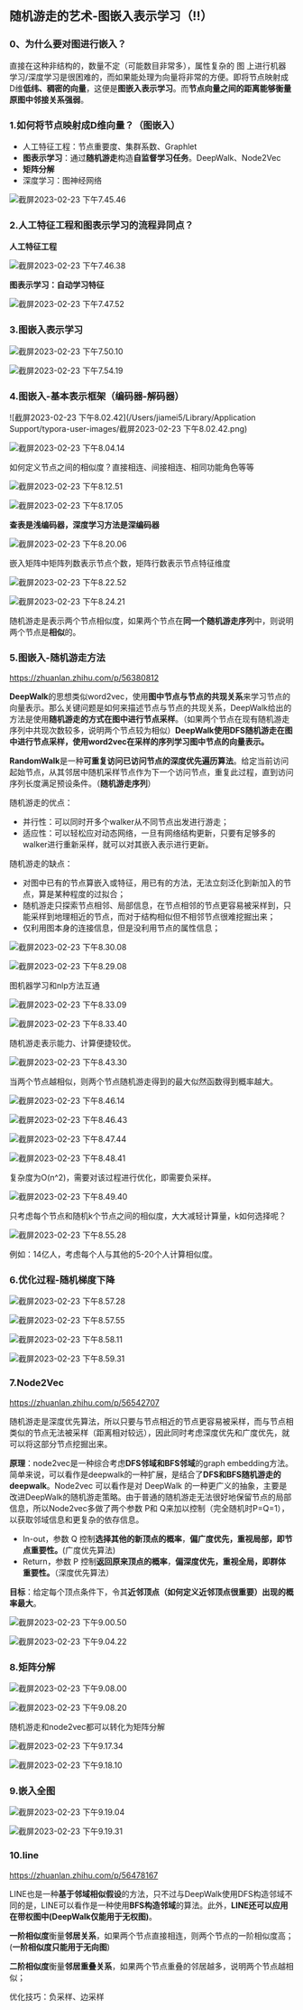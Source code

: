 ## 随机游走的艺术-图嵌入表示学习（‼️）

### 0、为什么要对图进行嵌入？

直接在这种非结构的，数量不定（可能数目非常多），属性复杂的 图 上进行机器学习/深度学习是很困难的，而如果能处理为向量将非常的方便。即将节点映射成D维**低纬、稠密的向量**，这便是**图嵌入表示学习**。而**节点向量之间的距离能够衡量原图中邻接关系强弱**。

### 1.如何将节点映射成D维向量？（图嵌入）

- 人工特征工程：节点重要度、集群系数、Graphlet
- **图表示学习**：通过**随机游走**构造**自监督学习任务**。DeepWalk、Node2Vec
- **矩阵分解**
- 深度学习：图神经网络

![截屏2023-02-23 下午7.45.46](https://p.ipic.vip/meb50v.png)

### 2.人工特征工程和图表示学习的流程异同点？

**人工特征工程**

![截屏2023-02-23 下午7.46.38](https://p.ipic.vip/qxkaqe.png)

**图表示学习：自动学习特征**

![截屏2023-02-23 下午7.47.52](https://p.ipic.vip/24r3az.png)

### 3.图嵌入表示学习

![截屏2023-02-23 下午7.50.10](https://p.ipic.vip/otnr4a.png)

![截屏2023-02-23 下午7.54.19](https://p.ipic.vip/ycxuxj.png)

### 4.图嵌入-基本表示框架（编码器-解码器）

![截屏2023-02-23 下午8.02.42](/Users/jiamei5/Library/Application Support/typora-user-images/截屏2023-02-23 下午8.02.42.png)

![截屏2023-02-23 下午8.04.14](https://p.ipic.vip/789m96.png)

如何定义节点之间的相似度？直接相连、间接相连、相同功能角色等等

![截屏2023-02-23 下午8.12.51](https://p.ipic.vip/ji1vpd.png)

![截屏2023-02-23 下午8.17.05](https://p.ipic.vip/egr18z.png)

**查表是浅编码器，深度学习方法是深编码器**

![截屏2023-02-23 下午8.20.06](https://p.ipic.vip/ovnbyr.png)

嵌入矩阵中矩阵列数表示节点个数，矩阵行数表示节点特征维度

![截屏2023-02-23 下午8.22.52](https://p.ipic.vip/o791lz.png)

![截屏2023-02-23 下午8.24.21](https://p.ipic.vip/jhdgbr.png)

随机游走是表示两个节点相似度，如果两个节点在**同一个随机游走序列**中，则说明两个节点是**相似**的。

### 5.图嵌入-随机游走方法

https://zhuanlan.zhihu.com/p/56380812

**DeepWalk**的思想类似word2vec，使用**图中节点与节点的共现关系**来学习节点的向量表示。那么关键问题是如何来描述节点与节点的共现关系，DeepWalk给出的方法是使用**随机游走的方式在图中进行节点采样**。（如果两个节点在现有随机游走序列中共现次数较多，说明两个节点较为相似）**DeepWalk使用DFS随机游走在图中进行节点采样，使用word2vec在采样的序列学习图中节点的向量表示。**

**RandomWalk**是一种**可重复访问已访问节点的深度优先遍历算法**。给定当前访问起始节点，从其邻居中随机采样节点作为下一个访问节点，重复此过程，直到访问序列长度满足预设条件。（**随机游走序列**）

随机游走的优点：

- 并行性：可以同时开多个walker从不同节点出发进行游走；
- 适应性：可以轻松应对动态网络，一旦有网络结构更新，只要有足够多的walker进行重新采样，就可以对其嵌入表示进行更新。

随机游走的缺点：

- 对图中已有的节点算嵌入或特征，用已有的方法，无法立刻泛化到新加入的节点，算是某种程度的过拟合；
- 随机游走只探索节点相邻、局部信息，在节点相邻的节点更容易被采样到，只能采样到地理相近的节点，而对于结构相似但不相邻节点很难挖掘出来；
- 仅利用图本身的连接信息，但是没利用节点的属性信息；

![截屏2023-02-23 下午8.30.08](https://p.ipic.vip/whd9al.png)

![截屏2023-02-23 下午8.29.08](https://p.ipic.vip/p430cr.png)

图机器学习和nlp方法互通

![截屏2023-02-23 下午8.33.09](https://p.ipic.vip/68uelt.png)

![截屏2023-02-23 下午8.33.40](https://p.ipic.vip/9pioms.png)

随机游走表示能力、计算便捷较优。

![截屏2023-02-23 下午8.43.30](https://p.ipic.vip/t9x0mo.png)

当两个节点越相似，则两个节点随机游走得到的最大似然函数得到概率越大。

![截屏2023-02-23 下午8.46.14](https://p.ipic.vip/j8n2yf.png)

![截屏2023-02-23 下午8.46.43](https://p.ipic.vip/86trnz.png)

![截屏2023-02-23 下午8.47.44](https://p.ipic.vip/troc8i.png)

![截屏2023-02-23 下午8.48.41](https://p.ipic.vip/gmwfxm.png)

复杂度为O(n^2)，需要对该过程进行优化，即需要负采样。

![截屏2023-02-23 下午8.49.40](https://p.ipic.vip/gb8oj5.png)

只考虑每个节点和随机k个节点之间的相似度，大大减轻计算量，k如何选择呢？

![截屏2023-02-23 下午8.55.28](https://p.ipic.vip/dfmmqs.png)

例如：14亿人，考虑每个人与其他的5-20个人计算相似度。

### 6.优化过程-随机梯度下降

![截屏2023-02-23 下午8.57.28](https://p.ipic.vip/d1v8cr.png)

![截屏2023-02-23 下午8.57.55](https://p.ipic.vip/hde76m.png)

![截屏2023-02-23 下午8.58.11](https://p.ipic.vip/87i5n3.png)

![截屏2023-02-23 下午8.59.31](https://p.ipic.vip/cx20h1.png)

### 7.Node2Vec

https://zhuanlan.zhihu.com/p/56542707

随机游走是深度优先算法，所以只要与节点相近的节点更容易被采样，而与节点相类似的节点无法被采样（距离相对较远），因此同时考虑深度优先和广度优先，就可以将这部分节点挖掘出来。

**原理**：node2vec是一种综合考虑**DFS邻域和BFS邻域**的graph embedding方法。简单来说，可以看作是deepwalk的一种扩展，是结合了**DFS和BFS随机游走的deepwalk**。Node2vec 可以看作是对 DeepWalk 的一种更广义的抽象，主要是改进DeepWalk的随机游走策略。由于普通的随机游走无法很好地保留节点的局部信息，所以Node2vec多做了两个参数 P和 Q来加以控制（完全随机时P=Q=1），以获取邻域信息和更复杂的依存信息。

- In-out，参数 Q 控制**选择其他的新顶点的概率**，**偏广度优先，重视局部，即节点重要性。**(广度优先算法)
- Return，参数 P 控制**返回原来顶点的概率**，**偏深度优先，重视全局，即群体重要性。**（深度优先算法）

**目标**：给定每个顶点条件下，令其**近邻顶点（如何定义近邻顶点很重要）出现的概率最大**。

![截屏2023-02-23 下午9.00.50](https://p.ipic.vip/uis58s.png)

![截屏2023-02-23 下午9.04.22](https://p.ipic.vip/0w71aj.png)

### 8.矩阵分解

![截屏2023-02-23 下午9.08.00](https://p.ipic.vip/ybttcv.png)

![截屏2023-02-23 下午9.08.20](https://p.ipic.vip/9qz49k.png)

随机游走和node2vec都可以转化为矩阵分解

![截屏2023-02-23 下午9.17.34](https://p.ipic.vip/2wprnv.png)

![截屏2023-02-23 下午9.18.10](https://p.ipic.vip/gbdr61.png)

### 9.嵌入全图

![截屏2023-02-23 下午9.19.04](https://p.ipic.vip/58ggle.png)

![截屏2023-02-23 下午9.19.31](https://p.ipic.vip/avs5qu.png)

### 10.line

https://zhuanlan.zhihu.com/p/56478167

LINE也是一种**基于邻域相似假设**的方法，只不过与DeepWalk使用DFS构造邻域不同的是，LINE可以看作是一种使用**BFS构造邻域**的算法。此外，**LINE还可以应用在带权图中(DeepWalk仅能用于无权图)**。

**一阶相似度**衡量**邻居关系**，如果两个节点直接相连，则两个节点的一阶相似度高；(**一阶相似度只能用于无向图**)

**二阶相似度**衡量**邻居重叠关系**，如果两个节点重叠的邻居越多，说明两个节点越相似；

优化技巧：负采样、边采样